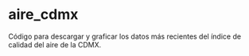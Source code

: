 # aire_cdmx
Código para descargar y graficar los datos más recientes del índice de calidad del aire de la CDMX. 
